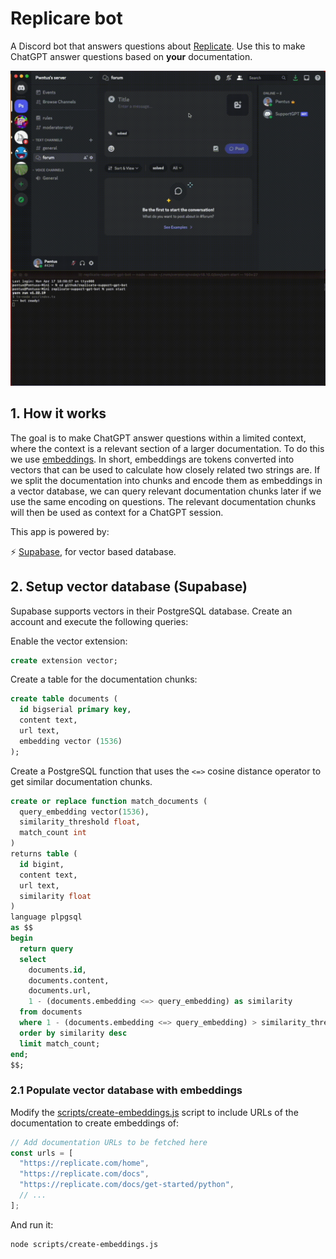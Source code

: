 # Replicare bot

A Discord bot that answers questions about [Replicate](https://replicate.com). Use this to make ChatGPT answer questions based on **your** documentation.

![Replicare](./demo.gif)

## 1. How it works

The goal is to make ChatGPT answer questions within a limited context, where the context is a relevant section of a larger documentation. To do this we use [embeddings](https://platform.openai.com/docs/guides/embeddings). In short, embeddings are tokens converted into vectors that can be used to calculate how closely related two strings are. If we split the documentation into chunks and encode them as embeddings in a vector database, we can query relevant documentation chunks later if we use the same encoding on questions. The relevant documentation chunks will then be used as context for a ChatGPT session.

This app is powered by:

⚡️ [Supabase](https://supabase.com/), for vector based database.

## 2. Setup vector database (Supabase)

Supabase supports vectors in their PostgreSQL database. Create an account and execute the following queries:

Enable the vector extension:

```sql
create extension vector;
```

Create a table for the documentation chunks:

```sql
create table documents (
  id bigserial primary key,
  content text,
  url text,
  embedding vector (1536)
);
```

Create a PostgreSQL function that uses the `<=>` cosine distance operator to get similar documentation chunks.

```sql
create or replace function match_documents (
  query_embedding vector(1536),
  similarity_threshold float,
  match_count int
)
returns table (
  id bigint,
  content text,
  url text,
  similarity float
)
language plpgsql
as $$
begin
  return query
  select
    documents.id,
    documents.content,
    documents.url,
    1 - (documents.embedding <=> query_embedding) as similarity
  from documents
  where 1 - (documents.embedding <=> query_embedding) > similarity_threshold
  order by similarity desc
  limit match_count;
end;
$$;
```

### 2.1 Populate vector database with embeddings

Modify the [scripts/create-embeddings.js](./scripts/create-embeddings.js) script to include URLs of the documentation to create embeddings of:

```js
// Add documentation URLs to be fetched here
const urls = [
  "https://replicate.com/home",
  "https://replicate.com/docs",
  "https://replicate.com/docs/get-started/python",
  // ...
];
```

And run it:

```bash
node scripts/create-embeddings.js
```

